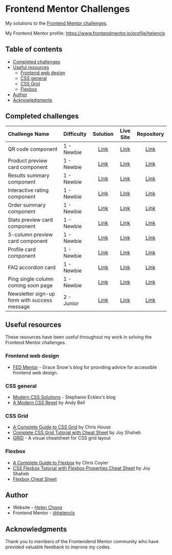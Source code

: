 # Frontend Mentor Challenges

My solutions to the [Frontend Mentor challenges](https://www.frontendmentor.io/challenges).

My Frontend Mentor profile: https://www.frontendmentor.io/profile/helenclx

## Table of contents

- [Completed challenges](#completed-challenges)
- [Useful resources](#useful-resources)
    - [Frontend web design](#frontend-web-design)
    - [CSS general](#css-general)
    - [CSS Grid](#css-grid)
    - [Flexbox](#flexbox)
- [Author](#author)
- [Acknowledgments](#acknowledgments)

## Completed challenges

| Challenge Name | Difficulty | Solution | Live Site | Repository |
| :--- | :--- | :----: | :----: | :----: |
| QR code component | 1 - Newbie | [Link](https://www.frontendmentor.io/solutions/mobilefriendly-qr-code-page-using-flexbox-7qc88MuUbG) | [Link](https://helenclx.github.io/Frontend-Mentor-Challenges/qr-code-component/) | [Link](https://github.com/helenclx/Frontend-Mentor-Challenges/tree/main/qr-code-component) |
| Product preview card component | 1 - Newbie | [Link](https://www.frontendmentor.io/solutions/responsive-product-preview-card-using-css-grid-and-flexbox-Rui57Kc09b) | [Link](https://helenclx.github.io/Frontend-Mentor-Challenges/product-preview-card-component/) | [Link](https://github.com/helenclx/Frontend-Mentor-Challenges/tree/main/product-preview-card-component) |
| Results summary component | 1 - Newbie | [Link](https://www.frontendmentor.io/solutions/responsive-results-summary-using-css-grid-and-flexbox-AY52dCLJrO) | [Link](https://helenclx.github.io/Frontend-Mentor-Challenges/results-summary-component/) | [Link](https://github.com/helenclx/Frontend-Mentor-Challenges/tree/main/results-summary-component) |
| Interactive rating component | 1 - Newbie | [Link](https://www.frontendmentor.io/solutions/interactive-rating-component-using-html-css-and-javascript-rfiO0cERCQ) | [Link](https://helenclx.github.io/Frontend-Mentor-Challenges/interactive-rating-component/) | [Link](https://github.com/helenclx/Frontend-Mentor-Challenges/tree/main/interactive-rating-component) |
| Order summary component | 1 - Newbie | [Link](https://www.frontendmentor.io/solutions/responsive-order-summary-card-using-flexbox-LjQRt6r5am) | [Link](https://helenclx.github.io/Frontend-Mentor-Challenges/order-summary-component/) | [Link](https://github.com/helenclx/Frontend-Mentor-Challenges/tree/main/order-summary-component) |
| Stats preview card component | 1 - Newbie | [Link](https://www.frontendmentor.io/solutions/responsive-stats-preview-card-using-css-grid-and-flexbox-WBtIASipyN) | [Link](https://helenclx.github.io/Frontend-Mentor-Challenges/stats-preview-card-component/) | [Link](https://github.com/helenclx/Frontend-Mentor-Challenges/tree/main/stats-preview-card-component) |
| 3-column preview card component | 1 - Newbie | [Link](https://www.frontendmentor.io/solutions/responsive-3column-preview-card-component-with-css-grid-and-flexbox-kdwbHs_RbX) | [Link](https://helenclx.github.io/Frontend-Mentor-Challenges/3-column-preview-card-component/) | [Link](https://github.com/helenclx/Frontend-Mentor-Challenges/tree/main/3-column-preview-card-component/) |
| Profile card component | 1 - Newbie | [Link](https://www.frontendmentor.io/solutions/responsive-profile-card-component-using-flexbox-8EN3jyK-GM) | [Link](https://helenclx.github.io/Frontend-Mentor-Challenges/profile-card-component/) | [Link](https://github.com/helenclx/Frontend-Mentor-Challenges/tree/main/profile-card-component/) |
| FAQ accordion card | 1 - Newbie | [Link](https://www.frontendmentor.io/solutions/faq-accordion-card-without-javascript-42vn9Q9lsO) | [Link](https://helenclx.github.io/Frontend-Mentor-Challenges/faq-accordion-card/) | [Link](https://github.com/helenclx/Frontend-Mentor-Challenges/tree/main/faq-accordion-card) |
| Ping single column coming soon page | 1 - Newbie | [Link](https://www.frontendmentor.io/solutions/responsive-ping-coming-soon-page-with-vanilla-javascript-y6sfGWPXFH) | [Link](https://helenclx.github.io/Frontend-Mentor-Challenges/ping-coming-soon-page/) | [Link](https://github.com/helenclx/Frontend-Mentor-Challenges/tree/main/ping-coming-soon-page) |
| Newsletter sign-up form with success message | 2 - Junior | [Link](https://www.frontendmentor.io/solutions/responsive-newsletter-signup-form-using-vanilla-javascript-4ITcDDwYdB) | [Link](https://helenclx.github.io/Frontend-Mentor-Challenges/newsletter-sign-up-with-success-message/) | [Link](https://github.com/helenclx/Frontend-Mentor-Challenges/tree/main/newsletter-sign-up-with-success-message) |


## Useful resources

These resources have been useful throughout my work in solving the Frontend Mentor challenges.

### Frontend web design

- [FED Mentor](https://fedmentor.dev/) - Grace Snow's blog for providing advice for accessible frontend web design.

### CSS general

- [Modern CSS Solutions](https://moderncss.dev/) - Stephanie Eckles's blog
- [A Modern CSS Reset](https://andy-bell.co.uk/a-modern-css-reset/) by Andy Bell

### CSS Grid

- [A Complete Guide to CSS Grid](https://css-tricks.com/snippets/css/complete-guide-grid/) by Chris House
- [Complete CSS Grid Tutorial with Cheat Sheet](https://www.freecodecamp.org/news/css-grid-tutorial-with-cheatsheet/) by Joy Shaheb
- [GRID](https://grid.malven.co/) - A visual cheatsheet for CSS grid layout

### Flexbox

- [A Complete Guide to Flexbox](https://css-tricks.com/snippets/css/a-guide-to-flexbox/) by Chris Coyier
- [CSS Flexbox Tutorial with Flexbox Properties Cheat Sheet](https://www.freecodecamp.org/news/css-flexbox-tutorial-with-cheatsheet/) by Joy Shaheb
- [Flexbox Cheat Sheet](https://flexboxcheatsheet.com/)

## Author

- Website - [Helen Chong](https://helenclx.github.io/)
- Frontend Mentor - [@helenclx](https://www.frontendmentor.io/profile/helenclx)

## Acknowledgments

Thank you to members of the Frontendend Mentor community who have provided valuable feedback to improve my codes.